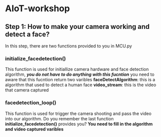 # AIoT-workshop

## Step 1: How to make your camera working and detect a face?

In this step, there are two functions provided to you in MCU.py
### initialize_facedetection()
This function is used for initiallize camera hardware and face detection algorithm, ***you do not have to do anything with this fucntion***
you need to aware that this fucntion return two varibles **faceDetectAlgorithm**: this is a algorithm that used to detect a human face **video_stream**: this is the video that camera captured
### facedetection_loop()
This function is used for trigger the camera shooting and pass the video into our algorithm. Do you remember the last function **initialize_facedetection()** provides you? **You need to fill in the algorithm and video captured varibles**

